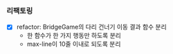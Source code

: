 ### 리팩토링

- [x] refactor: BridgeGame의 다리 건너기 이동 결과 함수 분리
  - 한 함수가 한 가지 행동만 하도록 분리
  - max-line이 10줄 이내로 되도록 분리
